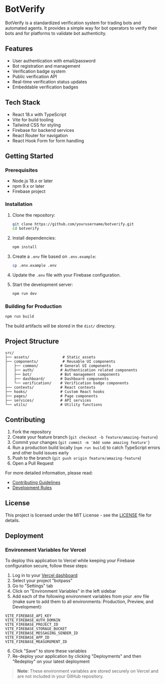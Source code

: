 # BotVerify

BotVerify is a standardized verification system for trading bots and automated agents. It provides a simple way for bot operators to verify their bots and for platforms to validate bot authenticity.

## Features

- User authentication with email/password
- Bot registration and management
- Verification badge system
- Public verification API
- Real-time verification status updates
- Embeddable verification badges

## Tech Stack

- React 18.x with TypeScript
- Vite for build tooling
- Tailwind CSS for styling
- Firebase for backend services
- React Router for navigation
- React Hook Form for form handling

## Getting Started

### Prerequisites

- Node.js 18.x or later
- npm 9.x or later
- Firebase project

### Installation

1. Clone the repository:
   ```bash
   git clone https://github.com/yourusername/botverify.git
   cd botverify
   ```

2. Install dependencies:
   ```bash
   npm install
   ```

3. Create a `.env` file based on `.env.example`:
   ```bash
   cp .env.example .env
   ```

4. Update the `.env` file with your Firebase configuration.

5. Start the development server:
   ```bash
   npm run dev
   ```

### Building for Production

```bash
npm run build
```

The build artifacts will be stored in the `dist/` directory.

## Project Structure

```
src/
├── assets/               # Static assets
├── components/           # Reusable UI components
│   ├── common/          # General UI components
│   ├── auth/            # Authentication related components
│   ├── bot/             # Bot management components
│   ├── dashboard/       # Dashboard components
│   └── verification/    # Verification badge components
├── contexts/            # React contexts
├── hooks/               # Custom React hooks
├── pages/               # Page components
├── services/            # API services
└── utils/               # Utility functions
```

## Contributing

1. Fork the repository
2. Create your feature branch (`git checkout -b feature/amazing-feature`)
3. Commit your changes (`git commit -m 'Add some amazing feature'`)
4. Run a production build locally (`npm run build`) to catch TypeScript errors and other build issues early
5. Push to the branch (`git push origin feature/amazing-feature`)
6. Open a Pull Request

For more detailed information, please read:
- [Contributing Guidelines](.github/CONTRIBUTING.md)
- [Development Rules](.github/DEVELOPMENT_RULES.md)

## License

This project is licensed under the MIT License - see the [LICENSE](LICENSE) file for details.

## Deployment

### Environment Variables for Vercel

To deploy this application to Vercel while keeping your Firebase configuration secure, follow these steps:

1. Log in to your [Vercel dashboard](https://vercel.com/dashboard)
2. Select your project "botpass"
3. Go to "Settings" tab
4. Click on "Environment Variables" in the left sidebar
5. Add each of the following environment variables from your .env file (make sure to add them to all environments: Production, Preview, and Development):

```
VITE_FIREBASE_API_KEY
VITE_FIREBASE_AUTH_DOMAIN
VITE_FIREBASE_PROJECT_ID
VITE_FIREBASE_STORAGE_BUCKET
VITE_FIREBASE_MESSAGING_SENDER_ID
VITE_FIREBASE_APP_ID
VITE_FIREBASE_MEASUREMENT_ID
```

6. Click "Save" to store these variables
7. Re-deploy your application by clicking "Deployments" and then "Redeploy" on your latest deployment

> **Note**: These environment variables are stored securely on Vercel and are not included in your GitHub repository. 